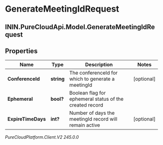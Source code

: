 # GenerateMeetingIdRequest

## ININ.PureCloudApi.Model.GenerateMeetingIdRequest

## Properties

|Name | Type | Description | Notes|
|------------ | ------------- | ------------- | -------------|
| **ConferenceId** | **string** | The conferenceId for which to generate a meetingId | [optional] |
| **Ephemeral** | **bool?** | Boolean flag for ephemeral status of the created record | |
| **ExpireTimeDays** | **int?** | Number of days the meetingId record will remain active | [optional] |



_PureCloudPlatform.Client.V2 245.0.0_
